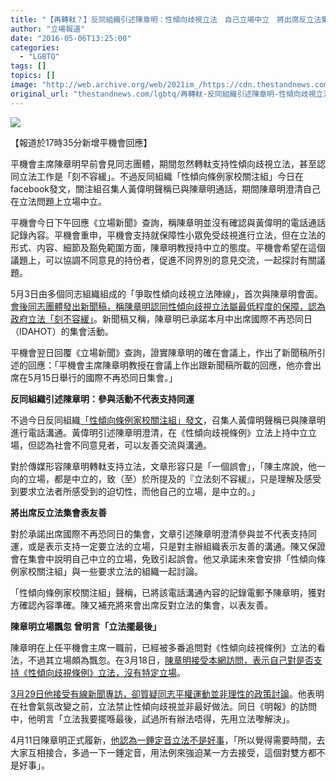 ```yaml
---
title: "【再轉軚？】反同組織引述陳章明：性傾向歧視立法　自己立場中立　將出席反立法集會表友善"
author: "立場報道"
date: "2016-05-06T13:25:00"
categories:
  - "LGBTQ"
tags: []
topics: []
image: "http://web.archive.org/web/2021im_/https://cdn.thestandnews.com/media/photos/cache/20160506-chan-01_DfZJE_1200x0.png"
original_url: "thestandnews.com/lgbtq/再轉軚-反同組織引述陳章明-性傾向歧視立法-自己立場中立-將出席反立法集會表友善"
---
```

![](http://web.archive.org/web/2021im_/https://cdn.thestandnews.com/media/photos/cache/20160506-chan-01_DfZJE_1200x0.png)

【報道於17時35分新增平機會回應】

平機會主席陳章明早前會見同志團體，期間忽然轉軚支持性傾向歧視立法，甚至認同立法工作是「刻不容緩」。不過反同組織「性傾向條例家校關注組」今日在facebook發文，關注組召集人黃偉明聲稱已與陳章明通話，期間陳章明澄清自己在立法問題上立場中立。

平機會今日下午回應《立場新聞》查詢，稱陳章明並沒有確認與黃偉明的電話通話記錄內容。平機會重申，平機會支持就保障性小眾免受歧視進行立法，但在立法的形式、内容、細節及豁免範圍方面，陳章明教授持中立的態度。平機會希望在這個議題上，可以協調不同意見的持份者，促進不同界別的意見交流，一起探討有關議題。

5月3日由多個同志組織組成的「爭取性傾向歧視立法陣線」，首次與陳章明會面。[會後同志團體發出新聞稿，稱陳章明認同性傾向歧視立法屬最低程度的保障，認為政府立法「刻不容緩」](../../lgbtq/%E5%BF%BD%E7%84%B6%E8%BD%89%E8%BB%9A-%E5%90%8C%E5%BF%97%E5%9C%98%E9%AB%94%E5%BC%95%E8%BF%B0%E9%99%B3%E7%AB%A0%E6%98%8E-%E6%80%A7%E5%82%BE%E5%90%91%E6%AD%A7%E8%A6%96%E7%AB%8B%E6%B3%95%E5%88%BB%E4%B8%8D%E5%AE%B9%E7%B7%A9/)。新聞稿又稱，陳章明已承諾本月中出席國際不再恐同日（IDAHOT）的集會活動。

平機會翌日回覆《立場新聞》查詢，證實陳章明的確在會議上，作出了新聞稿所引述的回應：「平機會主席陳章明教授在會議上作出跟新聞稿所載的回應，他亦會出席在5月15日舉行的國際不再恐同日集會。」

**反同組織引述陳章明：參與活動不代表支持同運**

不過今日反同組織[「性傾向條例家校關注組」發文](http://web.archive.org/web/20210628165551/https://www.facebook.com/notes/%E6%80%A7%E5%82%BE%E5%90%91%E6%A2%9D%E4%BE%8B%E5%AE%B6%E6%A0%A1%E9%97%9C%E6%B3%A8%E7%B5%84/%E8%88%87%E5%B9%B3%E6%A9%9F%E6%9C%83%E4%B8%BB%E5%B8%AD%E7%9A%84%E9%9B%BB%E8%A9%B1%E6%BA%9D%E9%80%9A-%E8%BD%89%E8%BB%9A%E6%98%AF%E8%AA%A4%E6%9C%83/1038616322851106)，召集人黃偉明聲稱已與陳章明進行電話溝通。黃偉明引述陳章明澄清，在《性傾向歧視條例》立法上持中立立場，但認為社會不同意見者，可以友善交流與溝通。

對於傳媒形容陳章明轉軚支持立法，文章形容只是「一個誤會」，「陳主席說，他一向的立場，都是中立的，致（至）於所提及的『立法刻不容緩』，只是理解及感受到要求立法者所感受到的迫切性，而他自己的立場，是中立的。」

**將出席反立法集會表友善**

對於承諾出席國際不再恐同日的集會，文章引述陳章明澄清參與並不代表支持同運，或是表示支持一定要立法的立場，只是對主辦組織表示友善的溝通。陳又保證會在集會中說明自己中立的立場，免致引起誤會。他又承諾未來會安排「性傾向條例家校關注組」與一些要求立法的組織一起討論。

「性傾向條例家校關注組」聲稱，已將該電話溝通內容的記錄電郵予陳章明，獲對方確認內容準確。陳又補充將來會出席反對立法的集會，以表友善。

**陳章明立場飄忽 曾明言「立法擺最後」**

陳章明在上任平機會主席一職前，已經被多番追問對《性傾向歧視條例》立法的看法，不過其立場頗為飄忽。在3月18日，[陳章明接受本網訪問，表示自己對是否支持《性傾向歧視條例》立法，沒有特定立場](../../politics/%E5%B0%88%E8%A8%AA-%E9%99%B3%E7%AB%A0%E6%98%8E-%E5%8F%8D%E6%80%A7%E5%82%BE%E5%90%91%E6%AD%A7%E8%A6%96%E7%AB%8B%E6%B3%95%E6%9C%89%E7%88%AD%E8%AD%B0-%E8%87%AA%E5%B7%B1%E7%84%A1%E7%89%B9%E5%AE%9A%E7%AB%8B%E5%A0%B4/)。

[3月29日他接受有線新聞專訪，卻質疑同志平權運動並非理性的政策討論](../../society/%E5%B0%87%E6%8E%A5%E6%8E%8C%E5%B9%B3%E6%A9%9F%E6%9C%83-%E9%99%B3%E7%AB%A0%E6%98%8E%E8%B4%8A%E6%88%90%E8%A8%AD%E7%A6%81%E9%96%89%E5%BC%8F%E9%9B%A3%E6%B0%91%E7%87%9F-%E6%8C%87%E5%B9%B3%E6%AC%8A%E9%81%8B%E5%8B%95%E6%98%AF%E9%9D%9E%E7%90%86%E6%80%A7%E6%94%BF%E7%AD%96%E8%A8%8E%E8%AB%96/)。他表明在社會氣氛改變之前，立法禁止性傾向歧視並非最好做法。同日《明報》的訪問中，他明言「立法我要擺喺最後，試過所有辦法唔得，先用立法嚟解決」。

4月11日陳章明正式履新，[他認為一錘定音立法不是好事](../../lgbtq/%E9%99%B3%E7%AB%A0%E6%98%8E%E4%BB%8A%E5%B1%A5%E6%96%B0-%E7%A8%B1%E7%82%BA%E6%80%A7%E5%90%91%E6%AD%A7%E8%A6%96%E7%AB%8B%E6%B3%95%E4%B8%80%E9%8C%98%E5%AE%9A%E9%9F%B3%E9%9D%9E%E5%A5%BD%E4%BA%8B/)，「所以覺得需要時間，去大家互相接合，多過一下一錘定音，用法例來強迫某一方去接受，這個對雙方都不是好事」。